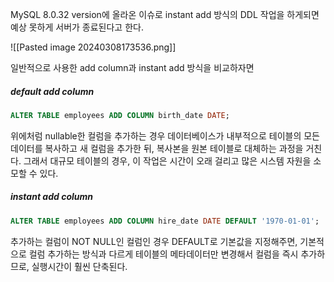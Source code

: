 
MySQL 8.0.32 version에 올라온 이슈로 instant add 방식의 DDL 작업을 하게되면 예상 못하게 서버가 종료된다고 한다.

![[Pasted image 20240308173536.png]]

일반적으로 사용한 add column과 instant add 방식을 비교하자면

##### default add column

``` sql
ALTER TABLE employees ADD COLUMN birth_date DATE;
```

위에처럼 nullable한 컬럼을 추가하는 경우 데이터베이스가 내부적으로 테이블의 모든 데이터를 복사하고 새 컬럼을 추가한 뒤, 복사본을 원본 테이블로 대체하는 과정을 거친다.
그래서 대규모 테이블의 경우, 이 작업은 시간이 오래 걸리고 많은 시스템 자원을 소모할 수 있다.

##### instant add column

``` sql
ALTER TABLE employees ADD COLUMN hire_date DATE DEFAULT '1970-01-01';
```

추가하는 컬럼이 NOT NULL인 컬럼인 경우 DEFAULT로 기본값을 지정해주면, 기본적으로 컬럼 추가하는 방식과 다르게 테이블의 메타데이터만 변경해서 컬럼을 즉시 추가하므로, 실행시간이 훨씬 단축된다.

